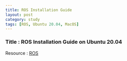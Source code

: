 ```yaml
---
title: ROS Installation Guide
layout: post
category: study
tags: [ROS, Ubuntu 20.04, MacOS]
---
```


### Title : ROS Installation Guide on Ubuntu 20.04

Resource : [ROS](https://endland.medium.com/ros2-ubuntu20-04-8241bfdf6a9f)
